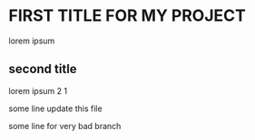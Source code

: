 # FIRST TITLE FOR MY PROJECT
lorem ipsum 

## second title
lorem ipsum 2 1


some line update this file

some line for very bad branch